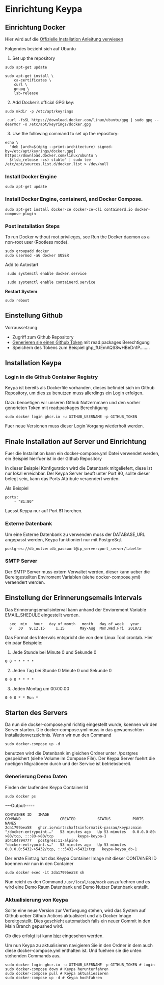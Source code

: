 # Einrichtung Keypa

## Einrichtung Docker
Hier wird auf die 
[Offizielle Installation Anleitung verwiesen](https://docs.docker.com/engine/install/ubuntu/)

Folgendes bezieht sich auf Ubuntu
1. Set up the repository
```
sudo apt-get update

sudo apt-get install \
    ca-certificates \
    curl \
    gnupg \
    lsb-release
```
2. Add Docker’s official GPG key:
```
sudo mkdir -p /etc/apt/keyrings

 curl -fsSL https://download.docker.com/linux/ubuntu/gpg | sudo gpg --dearmor -o /etc/apt/keyrings/docker.gpg
```
3. Use the following command to set up the repository:
```
echo \
  "deb [arch=$(dpkg --print-architecture) signed-by=/etc/apt/keyrings/docker.gpg] https://download.docker.com/linux/ubuntu \
  $(lsb_release -cs) stable" | sudo tee /etc/apt/sources.list.d/docker.list > /dev/null
```
###  Install Docker Engine
```
sudo apt-get update
```
### Install Docker Engine, containerd, and Docker Compose.
```
sudo apt-get install docker-ce docker-ce-cli containerd.io docker-compose-plugin
```

### Post Installation Steps
To run Docker without root privileges, see Run the Docker daemon as a non-root user (Rootless mode).
```
sudo groupadd docker
sudo usermod -aG docker $USER
```
Add to Autostart
```
 sudo systemctl enable docker.service

 sudo systemctl enable containerd.service
```
**Restart System**
```
sudo reboot
```

## Einstellung Github
Vorraussetzung
* Zugriff zum Github Repository
* [Generieren sie einen Github Token](https://github.com/settings/tokens/new) mit read:packages Berechtigung
* Speichern des Tokens zum Beispiel ghp_fUEmAQS8wHBeDn1P........
## Installation Keypa
### Login in die Github Container Registry
Keypa ist bereits als Dockerfile vorhanden, dieses befindet sich im Github Repository, um dies zu benutzen muss allerdings ein Login erfolgen. 

Dazu benoetigen wir unseren Github Nutzernmaen und den vorher generieten Token mit read:packages Berechtigung

```
sudo docker login ghcr.io -u GITHUB_USERNAME -p GITHUB_TOKEN
```
Fuer neue Versionen muss dieser Login Vorgang wiederholt werden.
###
## Finale Installation auf Server und Einrichtung
Fuer die Installation kann ein docker-compose.yml Datei verwendet werden, ein Beispiel hierfuer ist in der Github Repository

In dieser Beispiel Konfiguration wird die Datenbank mitgeliefert, diese ist nur lokal erreichbar.
Der Keypa Server laeuft unter Port 80, sollte dieser belegt sein, kann das Ports Attribute veraendert werden.

Als Beispiel 
```
ports:
    - "81:80"
```
Laesst Keypa nur auf Port 81 horchen.
### Externe Datenbank
Um eine Externe Datenbank zu verwenden muss der DATABASE_URL angepasst werden, Keypa funktioniert nur mit PostgreSql.
```
postgres://db_nutzer:db_passwort@ip_server:port_server/tabelle
```
### SMTP Server
Der SMTP Server muss extern Verwaltet werden, dieser kann ueber die Bereitgestellten Enviroment Variablen (siehe docker-compose.yml) veraendert werden.

## Einstellung der Erinnerungsemails Intervals

Das Erinnerungsemailsinterval kann anhand der Enviorement Variable EMAIL_SHEDULE eingestellt werden.

```
  sec  min   hour   day of month   month   day of week   year
  0   30   9,12,15     1,15       May-Aug  Mon,Wed,Fri  2018/2
```
Das Format des Intervals entspricht die von dem Linux Tool crontab.
Hier ein paar Beispiele:
1. Jede Stunde bei Minute 0 und Sekunde 0
```
0 0 * * * * *
```
2. Jeden Tag bei Stunde 0 Minute 0 und Sekunde 0
```
0 0 0 * * * *
```
3. Jeden Montag um 00:00:00
```
0 0 0 * * Mon *
```



## Starten des Servers

Da nun die docker-compose.yml richtig eingestellt wurde, koennen wir den Server starten.
Die docker-compose.yml muss in das gewuenschten Installationverzeichnis. Wenn wir nun den Command 
```
sudo docker-compose up -d
```
 benutzen wird die Datenbank im gleichen Ordner unter ./postgres gespeichert (siehe Volume im Compose File).
Der Keypa Server fuehrt die noetigen Migrationen durch und der Service ist betriebsbereit.

### Generierung Demo Daten
Finden der laufenden Keypa Container Id
```
sudo docker ps
```
---Output-----
```
CONTAINER ID   IMAGE                                            COMMAND                  CREATED          STATUS          PORTS                                       NAMES
2da1799bea58   ghcr.io/wirtschaftsinformatik-passau/keypa:main   "/docker-entrypoint.…"   53 minutes ago   Up 53 minutes   0.0.0.0:80->80/tcp, :::80->80/tcp           keypa-keypa-1
ab4104794777   postgres:11-alpine                               "docker-entrypoint.s…"   53 minutes ago   Up 53 minutes   0.0.0.0:5432->5432/tcp, :::5432->5432/tcp   keypa-keypa_db-1
```
Der erste Eintrag hat das Keypa Container Image mit dieser CONTAINER ID koennen wir nun in den Container
```
sudo docker exec -it 2da1799bea58 sh 
```
Nun reicht es den Command `/usr/local/app/mock` auszufuehren und es wird eine Demo Raum Datenbank und Demo Nutzer Datenbank erstellt.

### Aktualisierung von Keypa
Sollte eine neue Version zur Verfuegung stehen, wird das System auf Github ueber Github Actions aktualisiert und als Docker Image bereitgestellt. Dies geschieht automatisch falls ein neuer Commit in den Main Branch gepushed wird.

 Ob dies erfolgt ist kann [hier](https://github.com/Wirtschaftsinformatik-Passau/softwareprojekt-gruppe-1/actions/workflows/build_complete.yaml) eingesehen werden.

Um nun Keypa zu  aktualisieren navigieren Sie in den Ordner in dem auch diese docker-compose.yml enthalten ist.
Und fuehren sie die unten stehenden Commands aus.
```
sudo docker login ghcr.io -u GITHUB_USERNAME -p GITHUB_TOKEN # Login
sudo docker-compose down # Keypa herunterfahren
sudo docker-compose pull # Keypa aktualiesieren
sudo docker-compose up -d # Keypa hochfahren
```
